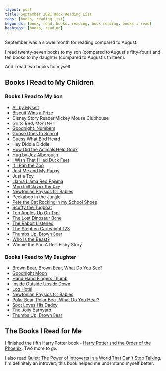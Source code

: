 ```yaml
---
layout: post
title: September 2021 Book Reading List
tags: [books, reading list]
keywords: [book, read, books, reading, book reading, books i read]
hashtags: [books, reading]
---
```


September was a slower month for reading compared to August.

I read twenty-seven books to my son (compared to August's fifty-four!) and ten books to my daughter (compared to August's thirteen).

And I read two books for myself.

## Books I Read to My Children

### Books I Read to My Son

* [All by Myself](https://affiliates.abebooks.com/c/2462910/77416/2029?u=https://www.abebooks.com/products/isbn/9780307119384/30651684987)
* [Biscuit Wins a Prize](https://affiliates.abebooks.com/c/2462910/77416/2029?u=https://www.abebooks.com/products/isbn/9780060094584/30666499402)
* Disney Story Reader Mickey Mouse Clubhouse
* [Go to Bed, Monster!](https://affiliates.abebooks.com/c/2462910/77416/2029?u=https://www.abebooks.com/products/isbn/9780152057756/30738594083)
* [Goodnight, Numbers](https://affiliates.abebooks.com/c/2462910/77416/2029?u=https://www.abebooks.com/products/isbn/9781101933787/30891385143)
* [Goose Goes to School](https://affiliates.abebooks.com/c/2462910/77416/2029?u=https://www.abebooks.com/products/isbn/9780062324375/30242866810)
* Guess What Bird Heard
* Hey Diddle Diddle
* [How Did the Animals Help God?](https://affiliates.abebooks.com/c/2462910/77416/2029?u=https://www.abebooks.com/products/isbn/9781594730443/30652319796)
* [Hug by Jez Alborough](https://affiliates.abebooks.com/c/2462910/77416/2029?u=https://www.abebooks.com/products/isbn/9780763645106)
* [I Wish That I Had Duck Feet](https://affiliates.abebooks.com/c/2462910/77416/2029?u=https://www.abebooks.com/products/isbn/9780394800400/30965950324)
* [If I Ran the Zoo](https://affiliates.abebooks.com/c/2462910/77416/2029?u=https://www.abebooks.com/9780394800813/Ran-Zoo-Classic-Seuss-Dr-0394800818/plp)
* [Just Me and My Puppy](https://affiliates.abebooks.com/c/2462910/77416/2029?u=https://www.abebooks.com/products/isbn/9780307119377/30652401658)
* Just a Toy
* [Llama Llama Red Pajama](https://affiliates.abebooks.com/c/2462910/77416/2029?u=https://www.abebooks.com/products/isbn/9780439906654/31004525263)
* [Marshall Saves the Day](https://affiliates.abebooks.com/c/2462910/77416/2029?u=https://www.abebooks.com/products/isbn/9781474845021/30117705852)
* [Newtonian Physics for Babies](https://affiliates.abebooks.com/c/2462910/77416/2029?u=https://www.abebooks.com/products/isbn/9781492656203/30890676360)
* Peekaboo in the Jungle
* [Pete the Cat Rocking in my School Shoes](https://affiliates.abebooks.com/c/2462910/77416/2029?u=https://www.abebooks.com/products/isbn/9780545501064/31005007476)
* [Scuffy the Tugboat](https://affiliates.abebooks.com/c/2462910/77416/2029?u=https://www.abebooks.com/products/isbn/9780307020468/30651678522)
* [Ten Apples Up On Top!](https://affiliates.abebooks.com/c/2462910/77416/2029?u=https://www.abebooks.com/products/isbn/9780394800196/30859857324)
* [The Lost Dinosaur Bone](https://affiliates.abebooks.com/c/2462910/77416/2029?u=https://www.abebooks.com/products/isbn/9780060539528/30991726875)
* [The Rabbit Listened](https://affiliates.abebooks.com/c/2462910/77416/2029?u=https://www.abebooks.com/products/isbn/9780525554820/30884360601)
* [The Stephen Cartwright 123](https://affiliates.abebooks.com/c/2462910/77416/2029?u=https://www.abebooks.com/products/isbn/9780746007266/30699185603)
* [Thumbs Up, Brown Bear](https://affiliates.abebooks.com/c/2462910/77416/2029?u=https://www.abebooks.com/products/isbn/9781479557943/30980040924)
* [Who Is the Beast?](https://affiliates.abebooks.com/c/2462910/77416/2029?u=https://www.abebooks.com/products/isbn/9780075724209/30395341542)
* Winnie the Poo A Reel Fishy Story

### Books I Read to My Daughter

* [Brown Bear, Brown Bear, What Do You See?](https://affiliates.abebooks.com/c/2462910/77416/2029?u=https://www.abebooks.com/products/isbn/9780805047905/30663677574)
* [Goodnight Moon](https://affiliates.abebooks.com/c/2462910/77416/2029?u=https://www.abebooks.com/products/isbn/9780694016754/30999669536)
* [Hand Hand Fingers Thumb](https://affiliates.abebooks.com/c/2462910/77416/2029?u=https://www.abebooks.com/products/isbn/9780679890485/30658171463)
* [Inside Outside Upside Down](https://affiliates.abebooks.com/c/2462910/77416/2029?u=https://www.abebooks.com/products/isbn/9780001712867)
* [Log Hotel](https://affiliates.abebooks.com/c/2462910/77416/2029?u=https://www.abebooks.com/products/isbn/9780590273893/30965375781)
* [Newtonian Physics for Babies](https://affiliates.abebooks.com/c/2462910/77416/2029?u=https://www.abebooks.com/products/isbn/9781492656203/30890676360)
* [Polar Bear, Polar Bear, What Do You Hear?](https://affiliates.abebooks.com/c/2462910/77416/2029?u=https://www.abebooks.com/products/isbn/9780805088977)
* [Spot Loves His Daddy](https://affiliates.abebooks.com/c/2462910/77416/2029?u=https://www.abebooks.com/products/isbn/9780399243516/30997812330)
* [The Jolly Barnyard](https://affiliates.abebooks.com/c/2462910/77416/2029?u=https://www.abebooks.com/products/isbn/9780375828423/30732650105)
* [Thumbs Up, Brown Bear](https://affiliates.abebooks.com/c/2462910/77416/2029?u=https://www.abebooks.com/products/isbn/9781479557943/30980040924)

## The Books I Read for Me

I finished the fifth Harry Potter book - 
[Harry Potter and the Order of the Phoenix](https://www.amazon.com/dp/B0192CTMXM/?tag=hendrixjoseph-20). Two more to go.

I also read [Quiet: The Power of Introverts in a World That Can't Stop Talking](https://www.amazon.com/dp/B004J4WNL2/?tag=hendrixjoseph-20). I'm definitely an introvert; this book helped me understand myself better.